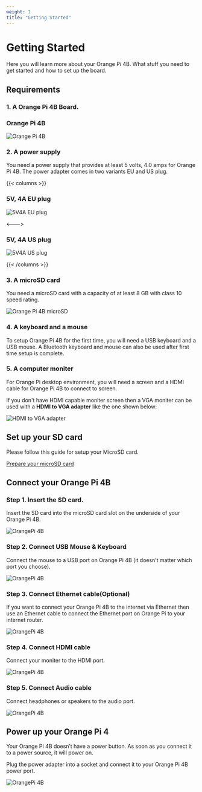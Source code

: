 ```yaml
---
weight: 1
title: "Getting Started"
---
```


# Getting Started

Here you will learn more about your Orange Pi 4B. What stuff you need to get started and how to set up the board.

## Requirements

### **1. A Orange Pi 4B Board.**

### Orange Pi 4B

![Orange Pi 4B](/images/opi4b.jpg "Orange Pi 4B")


### **2. A power supply**

You need a power supply that provides at least 5 volts, 4.0 amps for Orange Pi 4B. The power adapter comes in two variants EU and US plug.

{{< columns >}}
### 5V, 4A EU plug

![5V4A EU plug](/images/5v4aEU.jpg "5V4A EU plug")

<--->

### 5V, 4A US plug

![5V4A US plug](/images/5v4aUS.jpg "5V4A US plug")

{{< /columns >}}

### **3. A microSD card**

You need a microSD card with a capacity of at least 8 GB with class 10 speed rating. 

![Orange Pi 4B microSD](/images/opi4busd.png "Orange Pi 4B microSD")

### **4. A keyboard and a mouse**

To setup Orange Pi 4B for the first time, you will need a USB keyboard and a USB mouse. A Bluetooth keyboard and mouse can also be used after first time setup is complete.

### **5. A computer moniter**

For Orange Pi desktop environment, you will need a screen and a HDMI cable for Orange Pi 4B to connect to screen.

If you don't have HDMI capable moniter screen then a VGA moniter can be used with a **HDMI to VGA adapter** like the one shown below:

![HDMI to VGA adapter](/images/HDMItoVGA.jpg "HDMI to VGA adapter")

## Set up your SD card

Please follow this guide for setup your MicroSD card.

[Prepare your microSD card](/docs/general_guides/prepare_sd_card/)

## Connect your Orange Pi 4B

### **Step 1. Insert the SD card.**
Insert the SD card into the microSD card slot on the underside of your Orange Pi 4B.

![OrangePi 4B](/docs/Boards/OrangePi4B/images/step1.png)


### **Step 2. Connect USB Mouse & Keyboard** 
Connect the mouse to a USB port on Orange Pi 4B (it doesn’t matter which port you choose).

![OrangePi 4B](/docs/Boards/OrangePi4B/images/step2.png)

### **Step 3. Connect Ethernet cable(Optional)**
If you want to connect your Orange Pi 4B to the internet via Ethernet then use an Ethernet cable to connect the Ethernet port on Orange Pi to your internet router.


![OrangePi 4B](/docs/Boards/OrangePi4B/images/step3.png)

### **Step 4. Connect HDMI cable**
Connect your moniter to the HDMI port.

![OrangePi 4B](/docs/Boards/OrangePi4B/images/step4.png)

### **Step 5. Connect Audio cable**
Connect headphones or speakers to the audio port.

![OrangePi 4B](/docs/Boards/OrangePi4B/images/step5.png)

## Power up your Orange Pi 4
Your Orange Pi 4B doesn’t have a power button. As soon as you connect it to a power source, it will power on.

Plug the power adapter into a socket and connect it to your Orange Pi 4B power port.

![OrangePi 4B](/docs/Boards/OrangePi4B/images/step6.png)
